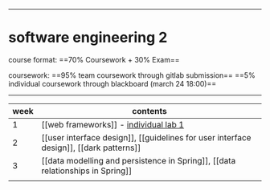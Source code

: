 ***
# software engineering 2

course format:
==70% Coursework + 30% Exam==

coursework:
==95% team coursework through gitlab submission==
==5% individual coursework through blackboard (march 24 18:00)==


***
| week | contents                  |
| ---- | ------------------------- |
| 1    | [[web frameworks]]    - [individual lab 1](https://online.manchester.ac.uk/webapps/blackboard/content/listContent.jsp?course_id=_72771_1&content_id=_13877076_1)   |
| 2    | [[user interface design]], [[guidelines for user interface design]], [[dark patterns]] |
| 3    | [[data modelling and persistence in Spring]], [[data relationships in Spring]]           |
|      |                           |
